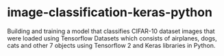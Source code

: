 # image-classification-keras-python
Building and training a model that classifies CIFAR-10 dataset images that were loaded using Tensorflow Datasets which consists of airplanes, dogs, cats and other 7 objects using Tensorflow 2 and Keras libraries in Python.
